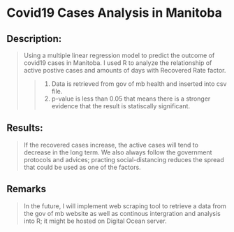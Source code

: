 # Covid19 Cases Analysis in Manitoba
## Description:
> Using a multiple linear regression model to predict the outcome of covid19 cases in Manitoba.
> I used R to analyze the relationship of active postive cases and amounts of days with Recovered Rate factor.
>> 1. Data is retrieved from gov of mb health and inserted into csv file.
>> 2. p-value is less than 0.05 that means there is a stronger evidence that the result is statiscally significant. 

## Results:
> If the recovered cases increase, the active cases will tend to decrease in the long term. We also always follow the government protocols and advices; practing social-distancing reduces the spread that could be used as one of the factors.

## Remarks
> In the future, I will implement web scraping tool to retrieve a data from the gov of mb website as well as continous intergration and analysis into R; it might be hosted on Digital Ocean server.
